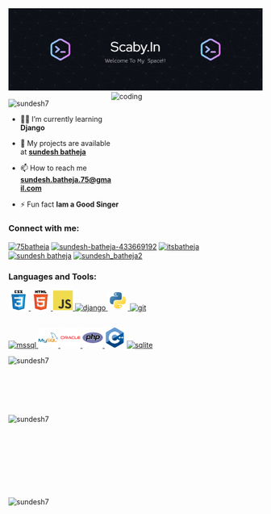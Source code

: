 <img width="800"  src = "./githubgb.png">

<img class = "wdn-stretch remove-corners" align = "right"  alt = "coding" width = "300" height = "200" src="https://upgifs.com//img/gifs/sJOkC8sAYKuju.gif">

<p align="left"> <img src="https://komarev.com/ghpvc/?username=sundesh7&label=Profile%20views&color=0e75b6&style=flat" alt="sundesh7" /> </p>

- 👨‍💻 I’m currently learning **Django**
- 🔭 My projects are available at <a href="https://linktr.ee/sundeshbatheja"> **sundesh batheja**</a> 

- 📫 How to reach me **sundesh.batheja.75@gmail.com**

- ⚡ Fun fact <b>**Iam a Good Singer**</b>

<h3 align="left">Connect with me:</h3>
<p align="left">
<a href="https://twitter.com/75batheja" target="blank"><img align="center" src="https://raw.githubusercontent.com/rahuldkjain/github-profile-readme-generator/master/src/images/icons/Social/twitter.svg" alt="75batheja" height="30" width="40" /></a>
<a href="https://linkedin.com/in/sundesh-batheja-433669192" target="blank"><img align="center" src="https://raw.githubusercontent.com/rahuldkjain/github-profile-readme-generator/master/src/images/icons/Social/linked-in-alt.svg" alt="sundesh-batheja-433669192" height="30" width="40" /></a>
<a href="https://instagram.com/itsbatheja" target="blank"><img align="center" src="https://raw.githubusercontent.com/rahuldkjain/github-profile-readme-generator/master/src/images/icons/Social/instagram.svg" alt="itsbatheja" height="30" width="40" /></a>
<a href="https://www.youtube.com/channel/UCC4cxPiUflgs-HkSdZhVMyQ" target="blank"><img align="center" src="https://raw.githubusercontent.com/rahuldkjain/github-profile-readme-generator/master/src/images/icons/Social/youtube.svg" alt="sundesh batheja" height="30" width="40" /></a>
<a href="https://www.hackerrank.com/sundesh_batheja1" target="blank"><img align="center" src="https://raw.githubusercontent.com/rahuldkjain/github-profile-readme-generator/master/src/images/icons/Social/hackerrank.svg" alt="sundesh_batheja2" height="30" width="40" /></a>
</p>

<h3 align="left">Languages and Tools:</h3>
<p align="left"> <a href="https://www.w3schools.com/css/" target="_blank" rel="noreferrer"> <img src="https://raw.githubusercontent.com/devicons/devicon/master/icons/css3/css3-original-wordmark.svg" alt="css3" width="40" height="40"/> </a>  <a href="https://www.w3.org/html/" target="_blank" rel="noreferrer"> <img src="https://raw.githubusercontent.com/devicons/devicon/master/icons/html5/html5-original-wordmark.svg" alt="html5" width="40" height="40"/> </a> <a href="https://developer.mozilla.org/en-US/docs/Web/JavaScript" target="_blank" rel="noreferrer"> <img src="https://raw.githubusercontent.com/devicons/devicon/master/icons/javascript/javascript-original.svg" alt="javascript" width="40" height="40"/> </a>  <a href="https://www.djangoproject.com/" target="_blank" rel="noreferrer"> <img src="https://cdn.worldvectorlogo.com/logos/django.svg" alt="django" width="40" height="40"/> </a> <a href="https://www.python.org" target="_blank" rel="noreferrer"> <img src="https://raw.githubusercontent.com/devicons/devicon/master/icons/python/python-original.svg" alt="python" width="40" height="40"/> </a>  <a href="https://git-scm.com/" target="_blank" rel="noreferrer"> <img src="https://www.vectorlogo.zone/logos/git-scm/git-scm-icon.svg" alt="git" width="40" height="40"/> </a>

<br><a href="https://www.microsoft.com/en-us/sql-server" target="_blank" rel="noreferrer"> <img src="https://www.svgrepo.com/show/303229/microsoft-sql-server-logo.svg" alt="mssql" width="40" height="40"/> </a> <a href="https://www.mysql.com/" target="_blank" rel="noreferrer"> <img src="https://raw.githubusercontent.com/devicons/devicon/master/icons/mysql/mysql-original-wordmark.svg" alt="mysql" width="40" height="40"/> </a> <a href="https://www.oracle.com/" target="_blank" rel="noreferrer"> <img src="https://raw.githubusercontent.com/devicons/devicon/master/icons/oracle/oracle-original.svg" alt="oracle" width="40" height="40"/> </a> <a href="https://www.php.net" target="_blank" rel="noreferrer"> <img src="https://raw.githubusercontent.com/devicons/devicon/master/icons/php/php-original.svg" alt="php" width="40" height="40"/> </a>
  <a>
<img src="https://raw.githubusercontent.com/devicons/devicon/master/icons/cplusplus/cplusplus-original.svg" alt="cplusplus" width="40" height="40"/> </a>
  <a href="https://www.sqlite.org/" target="_blank" rel="noreferrer"> <img src="https://www.vectorlogo.zone/logos/sqlite/sqlite-icon.svg" alt="sqlite" width="40" height="40"/> </a> </p>

<p><img align="left" src="https://github-readme-stats.vercel.app/api/top-langs?username=sundesh7&show_icons=true&theme=dark#gh-dark-mode-only" alt="sundesh7" /></p>
<br><br><br><br><br><br>
<p>&nbsp;<img align="left" src="https://github-readme-stats.vercel.app/api?username=sundesh7&show_icons=true&theme=dark#gh-dark-mode-only" alt="sundesh7" /></p>
<br><br><br><br><br><br><br>
<p><img align="left" src="https://github-readme-streak-stats.herokuapp.com/?user=sundesh7&show_icons=true&theme=dark#gh-dark-mode-only" alt="sundesh7" /></p>
